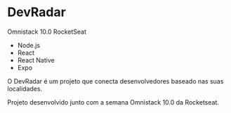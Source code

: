 # DevRadar
Omnistack 10.0 RocketSeat

* Node.js
* React
* React Native
* Expo

O DevRadar é um projeto que conecta desenvolvedores baseado nas suas localidades.

Projeto desenvolvido junto com a semana Omnistack 10.0 da Rocketseat.
